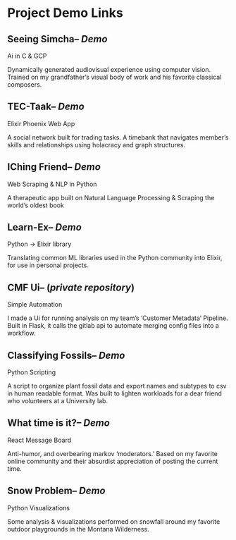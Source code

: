 # Project Demo Links #

Seeing Simcha– *Demo* 
-----------------------------------------------

Ai in C & GCP  

Dynamically generated audiovisual experience using computer vision. Trained on my grandfather’s visual body of work and his favorite classical composers.

TEC-Taak– *Demo*
-----------------------------------------------

Elixir Phoenix Web App  

A social network built for trading tasks. A timebank that navigates member’s skills and relationships using holacracy and graph structures.

IChing Friend– *Demo* 
-----------------------------------------------

Web Scraping & NLP in Python  

A therapeutic app built on Natural Language Processing & Scraping the world’s oldest book

Learn-Ex– *Demo* 
-----------------------------------------------

Python -> Elixir library  

Translating common ML libraries used in the Python community into Elixir, for use in personal projects.


CMF Ui– (*private repository*) 
-----------------------------------------------

Simple Automation

I made a Ui for running analysis on my team’s ‘Customer Metadata’ Pipeline. Built in Flask, it calls the gitlab api to automate merging config files into a workflow. 

Classifying Fossils– *Demo* 
-----------------------------------------------

Python Scripting  

A script to organize plant fossil data and export names and subtypes to csv in human readable format. Was built to lighten workloads for a dear friend who volunteers at a University lab.

What time is it?– *Demo* 
-----------------------------------------------

React Message Board  

Anti-humor, and overbearing markov ‘moderators.’ Based on my favorite online community and their absurdist appreciation of posting the current time.

Snow Problem– *Demo* 
-----------------------------------------------

Python Visualizations  

Some analysis & visualizations performed on snowfall around my favorite outdoor playgrounds in the 
Montana Wilderness.  
